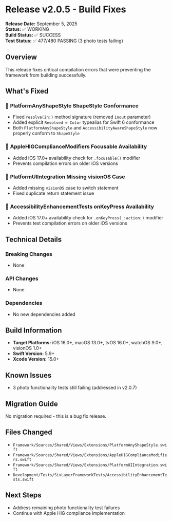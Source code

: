 # Release v2.0.5 - Build Fixes

**Release Date:** September 5, 2025  
**Status:** ✅ WORKING  
**Build Status:** ✅ SUCCESS  
**Test Status:** ✅ 477/480 PASSING (3 photo tests failing)

## Overview
This release fixes critical compilation errors that were preventing the framework from building successfully.

## What's Fixed

### 🔧 **PlatformAnyShapeStyle ShapeStyle Conformance**
- Fixed `resolve(in:)` method signature (removed `inout` parameter)
- Added explicit `Resolved = Color` typealias for Swift 6 conformance
- Both `PlatformAnyShapeStyle` and `AccessibilityAwareShapeStyle` now properly conform to `ShapeStyle`

### 🔧 **AppleHIGComplianceModifiers Focusable Availability**
- Added iOS 17.0+ availability check for `.focusable()` modifier
- Prevents compilation errors on older iOS versions

### 🔧 **PlatformUIIntegration Missing visionOS Case**
- Added missing `visionOS` case to switch statement
- Fixed duplicate return statement issue

### 🔧 **AccessibilityEnhancementTests onKeyPress Availability**
- Added iOS 17.0+ availability check for `.onKeyPress(_:action:)` modifier
- Prevents test compilation errors on older iOS versions

## Technical Details

### Breaking Changes
- None

### API Changes
- None

### Dependencies
- No new dependencies added

## Build Information
- **Target Platforms:** iOS 16.0+, macOS 13.0+, tvOS 16.0+, watchOS 9.0+, visionOS 1.0+
- **Swift Version:** 5.9+
- **Xcode Version:** 15.0+

## Known Issues
- 3 photo functionality tests still failing (addressed in v2.0.7)

## Migration Guide
No migration required - this is a bug fix release.

## Files Changed
- `Framework/Sources/Shared/Views/Extensions/PlatformAnyShapeStyle.swift`
- `Framework/Sources/Shared/Views/Extensions/AppleHIGComplianceModifiers.swift`
- `Framework/Sources/Shared/Views/Extensions/PlatformUIIntegration.swift`
- `Development/Tests/SixLayerFrameworkTests/AccessibilityEnhancementTests.swift`

## Next Steps
- Address remaining photo functionality test failures
- Continue with Apple HIG compliance implementation
